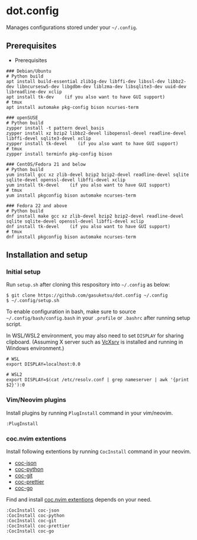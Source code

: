 # dot.config
Manages configurations stored under your `~/.config`.

## Prerequisites

* Prerequisites
```
### Debian/Ubuntu
# Python build
apt install build-essential zlib1g-dev libffi-dev libssl-dev libbz2-dev libncursesw5-dev libgdbm-dev liblzma-dev libsqlite3-dev uuid-dev libreadline-dev xclip
apt install tk-dev    (if you also want to have GUI support)
# tmux
apt install automake pkg-config bison ncurses-term

### openSUSE
# Python build
zypper install -t pattern devel_basis
zypper install xz bzip2 libbz2-devel libopenssl-devel readline-devel libffi-devel sqlite3-devel xclip
zypper install tk-devel    (if you also want to have GUI support)
# tmux
zypper install terminfo pkg-config bison

### CentOS/Fedora 21 and below
# Python build
yum install gcc xz zlib-devel bzip2 bzip2-devel readline-devel sqlite sqlite-devel openssl-devel libffi-devel xclip
yum install tk-devel    (if you also want to have GUI support)
# tmux
yum install pkgconfig bison automake ncurses-term

### Fedora 22 and above
# Python build
dnf install make gcc xz zlib-devel bzip2 bzip2-devel readline-devel sqlite sqlite-devel openssl-devel libffi-devel xclip
dnf install tk-devel    (if you also want to have GUI support)
# tmux
dnf install pkgconfig bison automake ncurses-term
```

## Installation and setup

### Initial setup

Run `setup.sh` after cloning this respository into `~/.config` as below:

```
$ git clone https://github.com/gasuketsu/dot.config ~/.config
$ ~/.config/setup.sh
```

To enable configuration in bash, make sure to source `~/.config/bash/config.bash`
in your `.profile` or `.bashrc` after running setup script.

In WSL/WSL2 environment, you may also need to set `DISPLAY` for sharing clipboard.
(Assuming X server such as [VcXsrv](https://sourceforge.net/projects/vcxsrv/) is
installed and running in Windows environment.)

```
# WSL
export DISPLAY=localhost:0.0

# WSL2
export DISPLAY=$(cat /etc/resolv.conf | grep nameserver | awk '{print $2}'):0
```

### Vim/Neovim plugins

Install plugins by running ``PlugInstall`` command in your vim/neovim.

```
:PlugInstall
```

### coc.nvim extentions

Install following extentions by running ``CocInstall`` command in your neovim.

* [coc-json](https://github.com/neoclide/coc-json)
* [coc-python](https://github.com/neoclide/coc-python)
* [coc-git](https://github.com/neoclide/coc-git)
* [coc-prettier](https://github.com/neoclide/coc-prettier)
* [coc-go](https://github.com/josa42/coc-go)

Find and install [coc.nvim extentions](https://github.com/neoclide/coc.nvim#extensions) depends on your need.

```
:CocInstall coc-json
:CocInstall coc-python
:CocInstall coc-git
:CocInstall coc-prettier
:CocInstall coc-go
```

